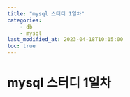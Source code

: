 ```yaml
---
title: "mysql 스터디 1일차"
categories:
    - db
    - mysql
last_modified_at: 2023-04-18T10:15:00
toc: true
---
```



# mysql 스터디 1일차